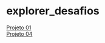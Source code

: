 # explorer_desafios

<a href="https://carolrodrigues14.github.io/explorer_desafios/desafio01/C%C3%B3digo%20do%20desafio%20-%20Fase%2001corrigido/">Projeto 01</a><br>
<a href="https://carolrodrigues14.github.io/explorer_desafios/desafio04/">Projeto 04</a>
